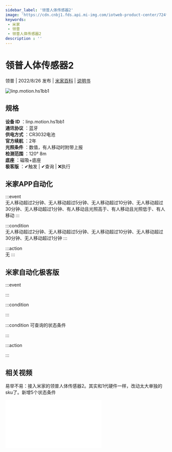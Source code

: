 ```yaml
---
sidebar_label: '领普人体传感器2'
image: 'https://cdn.cnbj1.fds.api.mi-img.com/iotweb-product-center/724f9aec2d743dc63db154e3a3a0cc19_1642737401162.png?GalaxyAccessKeyId=AKVGLQWBOVIRQ3XLEW&Expires=9223372036854775807&Signature=fNtt9X838dphtRHD459cR3EWsUc='
keywords: 
 - 米家
 - 领普
 - 领普人体传感器2
description : ''
---
```

# 领普人体传感器2

领普 | 2022/8/26 发布 | [米家百科](https://home.mi.com/webapp/content/baike/product/index.html?model=linp.motion.hs1bb1) | [说明书](https://home.mi.com/views/introduction.html?model=linp.motion.hs1bb1&region=cn)

![linp.motion.hs1bb1](https://cdn.cnbj1.fds.api.mi-img.com/iotweb-product-center/724f9aec2d743dc63db154e3a3a0cc19_1642737401162.png?GalaxyAccessKeyId=AKVGLQWBOVIRQ3XLEW&Expires=9223372036854775807&Signature=fNtt9X838dphtRHD459cR3EWsUc=)

## 规格  
> 
**设备 ID** ：linp.motion.hs1bb1  
**通讯协议** ：蓝牙  
**供电方式** ：CR3032电池   
**官方续航** ：2年  
**光照条件** ：数值，有人移动时附带上报  
**检测范围** ：120° 8m   
**底座** ：磁吸+底座  
**极客版** ：✔触发 | ✔查询 | ❌执行   


## 米家APP自动化  

:::event  
无人移动超过2分钟、无人移动超过5分钟、无人移动超过10分钟、无人移动超过30分钟、无人移动超过1分钟、有人移动且光照高于、有人移动且光照低于、有人移动
:::

:::condition  
无人移动超过2分钟、无人移动超过5分钟、无人移动超过10分钟、无人移动超过30分钟、无人移动超过1分钟
:::

:::action   
无
:::

## 米家自动化极客版  

:::event  

:::

:::condition  

:::

:::condition 可查询的状态条件  

:::

:::action  

:::

        
## 相关视频
易举不易：接入米家的领普人体传感器2。其实和1代硬件一样，改动太大单独的sku了。新增5个状态条件
<iframe src="//player.bilibili.com/player.html?aid=815021535&bvid=BV1KG4y1674j&cid=820200541&page=1" scrolling="no" border="0" frameborder="no" framespacing="0" allowfullscreen="true"> </iframe>
